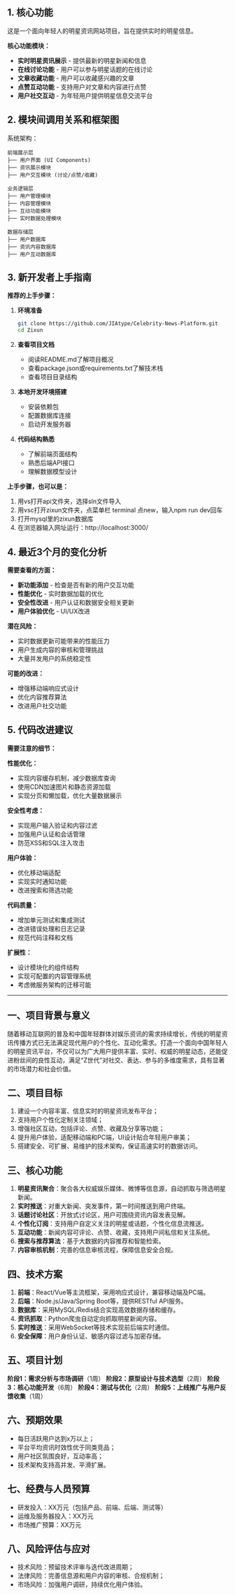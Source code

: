 ## 1. 核心功能

这是一个面向年轻人的明星资讯网站项目，旨在提供实时的明星信息。

**核心功能模块：**

- **实时明星资讯展示** - 提供最新的明星新闻和信息
- **在线讨论功能** - 用户可以参与明星话题的在线讨论
- **文章收藏功能** - 用户可以收藏感兴趣的文章
- **点赞互动功能** - 支持用户对文章和内容进行点赞
- **用户社交互动** - 为年轻用户提供明星信息交流平台

## 2. 模块间调用关系和框架图

系统架构：

```
前端展示层
├── 用户界面 (UI Components)
├── 资讯展示模块
├── 用户交互模块 (讨论/点赞/收藏)

业务逻辑层
├── 用户管理模块
├── 内容管理模块
├── 互动功能模块
├── 实时数据处理模块

数据存储层
├── 用户数据库
├── 资讯内容数据库
├── 用户互动数据库
```

## 3. 新开发者上手指南

**推荐的上手步骤：**

1. **环境准备**
   
   ```bash
   git clone https://github.com/JIAtype/Celebrity-News-Platform.git
   cd Zixun
   ```
2. **查看项目文档**
   
   - 阅读README.md了解项目概况
   - 查看package.json或requirements.txt了解技术栈
   - 查看项目目录结构
3. **本地开发环境搭建**
   
   - 安装依赖包
   - 配置数据库连接
   - 启动开发服务器
4. **代码结构熟悉**
   
   - 了解前端页面结构
   - 熟悉后端API接口
   - 理解数据模型设计

**上手步骤，也可以是：**

1. 用vs打开api文件夹，选择sln文件导入
2. 用vsc打开zixun文件夹，点菜单栏 terminal 点new，输入npm run dev回车
3. 打开mysql里的zixun数据库
4. 在浏览器输入网址运行：http://localhost:3000/

## 4. 最近3个月的变化分析

**需要查看的方面：**

- **新功能添加** - 检查是否有新的用户交互功能
- **性能优化** - 实时数据加载的优化
- **安全性改进** - 用户认证和数据安全相关更新
- **用户体验优化** - UI/UX改进

**潜在风险：**

- 实时数据更新可能带来的性能压力
- 用户生成内容的审核和管理挑战
- 大量并发用户的系统稳定性

**可能的改进：**

- 增强移动端响应式设计
- 优化内容推荐算法
- 改进用户社交功能

## 5. 代码改进建议

**需要注意的细节：**

**性能优化：**

- 实现内容缓存机制，减少数据库查询
- 使用CDN加速图片和静态资源加载
- 实现分页和懒加载，优化大量数据展示

**安全性考虑：**

- 实现用户输入验证和内容过滤
- 加强用户认证和会话管理
- 防范XSS和SQL注入攻击

**用户体验：**

- 优化移动端适配
- 实现实时通知功能
- 改进搜索和筛选功能

**代码质量：**

- 增加单元测试和集成测试
- 改进错误处理和日志记录
- 规范代码注释和文档

**扩展性：**

- 设计模块化的组件结构
- 实现可配置的内容管理系统
- 考虑微服务架构的迁移可能

---

## 一、项目背景与意义

随着移动互联网的普及和中国年轻群体对娱乐资讯的需求持续增长，传统的明星资讯传播方式已无法满足现代用户的个性化、互动化需求。打造一个面向中国年轻人的明星资讯平台，不仅可以为广大用户提供丰富、实时、权威的明星动态，还能促进粉丝间的良性互动，满足“Z世代”对社交、表达、参与的多维度需求，具有显著的市场潜力和社会价值。

## 二、项目目标

1. 建设一个内容丰富、信息实时的明星资讯发布平台；
2. 支持用户个性化定制关注领域；
3. 增强社区互动，包括评论、点赞、收藏及分享等功能；
4. 提升用户体验，适配移动端和PC端，UI设计贴合年轻用户审美；
5. 搭建安全、可扩展、易维护的技术架构，保证高速实时的数据访问。

## 三、核心功能

1. **明星资讯聚合**：聚合各大权威娱乐媒体、微博等信息源，自动抓取与筛选明星新闻。
2. **实时推送**：对重大新闻、突发事件，第一时间推送到用户终端。
3. **话题讨论社区**：开放式讨论区，用户可围绕资讯内容发表见解。
4. **个性化订阅**：支持用户自定义关注的明星或话题，个性化信息流推送。
5. **互动功能**：新闻内容可评论、点赞、收藏，支持用户间私信和关注系统。
6. **搜索与推荐算法**：基于大数据的内容推荐和智能检索。
7. **内容审核机制**：完善的信息审核流程，保障信息安全合规。

## 四、技术方案

1. **前端**：React/Vue等主流框架，采用响应式设计，兼容移动端及PC端。
2. **后端**：Node.js/Java/Spring Boot等，提供RESTful API服务。
3. **数据库**：采用MySQL/Redis结合实现高效数据存储和缓存。
4. **资讯抓取**：Python爬虫自动定向抓取明星新闻内容。
5. **实时推送**：采用WebSocket等技术实现前后端实时通信。
6. **安全保障**：用户身份认证、敏感内容过滤与加密存储。

## 五、项目计划

**阶段1：需求分析与市场调研**（1周）
**阶段2：原型设计与技术选型**（2周）
**阶段3：核心功能开发**（6周）
**阶段4：测试与优化**（2周）
**阶段5：上线推广与用户反馈收集**（1周）

## 六、预期效果

- 每日活跃用户达到x万以上；
- 平台平均资讯时效性优于同类竞品；
- 用户社区氛围良好，互动率高；
- 技术架构支持高并发、平滑扩展。

## 七、经费与人员预算

- 研发投入：XX万元（包括产品、前端、后端、测试等）
- 运维及服务器投入：XX万元
- 市场推广预算：XX万元

## 八、风险评估与应对

- 技术风险：预留技术评审与迭代改进周期；
- 法律风险：完善信息源和用户内容的审核、合规机制；
- 市场风险：加强用户调研，持续优化用户体验。
